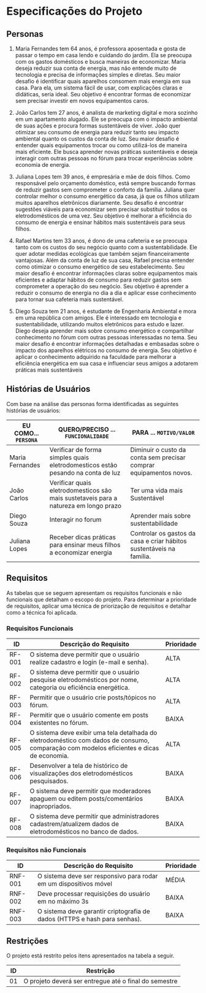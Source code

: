 # Especificações do Projeto
## Personas

1.	Maria Fernandes tem 64 anos, é professora aposentada e gosta de passar o tempo em casa lendo e cuidando do jardim. Ela se preocupa com os gastos domésticos e busca maneiras de economizar. Maria deseja reduzir sua conta de energia, mas não entende muito de tecnologia e precisa de informações simples e diretas. Seu maior desafio é identificar quais aparelhos consomem mais energia em sua casa. Para ela, um sistema fácil de usar, com explicações claras e didáticas, seria ideal. Seu objetivo é encontrar formas de economizar sem precisar investir em novos equipamentos caros.

2.	João Carlos tem 27 anos, é analista de marketing digital e mora sozinho em um apartamento alugado. Ele se preocupa com o impacto ambiental de suas ações e procura formas sustentáveis de viver. João quer otimizar seu consumo de energia para reduzir tanto seu impacto ambiental quanto os custos da conta de luz. Seu maior desafio é entender quais equipamentos trocar ou como utilizá-los de maneira mais eficiente. Ele busca aprender novas práticas sustentáveis e deseja interagir com outras pessoas no fórum para trocar experiências sobre economia de energia.
   
3.	Juliana Lopes tem 39 anos, é empresária e mãe de dois filhos. Como responsável pelo orçamento doméstico, está sempre buscando formas de reduzir gastos sem comprometer o conforto da família. Juliana quer controlar melhor o consumo energético da casa, já que os filhos utilizam muitos aparelhos eletrônicos diariamente. Seu desafio é encontrar sugestões viáveis para economizar sem precisar substituir todos os eletrodomésticos de uma vez. Seu objetivo é melhorar a eficiência do consumo de energia e ensinar hábitos mais sustentáveis para seus filhos.
	
4.	Rafael Martins tem 33 anos, é dono de uma cafeteria e se preocupa tanto com os custos do seu negócio quanto com a sustentabilidade. Ele quer adotar medidas ecológicas que também sejam financeiramente vantajosas. Além da conta de luz de sua casa, Rafael precisa entender como otimizar o consumo energético de seu estabelecimento. Seu maior desafio é encontrar informações claras sobre equipamentos mais eficientes e adaptar hábitos de consumo para reduzir gastos sem comprometer a operação do seu negócio. Seu objetivo é aprender a reduzir o consumo de energia no dia a dia e aplicar esse conhecimento para tornar sua cafeteria mais sustentável.
	
5.	Diego Souza tem 21 anos, é estudante de Engenharia Ambiental e mora em uma república com amigos. Ele é interessado em tecnologia e sustentabilidade, utilizando muitos eletrônicos para estudo e lazer. Diego deseja aprender mais sobre consumo energético e compartilhar conhecimento no fórum com outras pessoas interessadas no tema. Seu maior desafio é encontrar informações detalhadas e embasadas sobre o impacto dos aparelhos elétricos no consumo de energia. Seu objetivo é aplicar o conhecimento adquirido na faculdade para melhorar a eficiência energética em sua casa e influenciar seus amigos a adotarem práticas mais sustentáveis



## Histórias de Usuários

Com base na análise das personas forma identificadas as seguintes histórias de usuários:

|EU COMO... `PERSONA`| QUERO/PRECISO ... `FUNCIONALIDADE` |PARA ... `MOTIVO/VALOR`                 |
|--------------------|------------------------------------|----------------------------------------|
|Maria Fernandes | Verificar de forma simples quais eletrodomesticos estão pesando na conta de luz | Diminuir o custo da conta sem precisar comprar equipamentos novos. |
|João Carlos | Verificar quais eletrodomesticos são mais sustetaveis para a natureza em longo prazo | Ter uma vida mais Sustentável |
|Diego Souza | Interagir no forum | Aprender mais sobre sustentabilidade  |
|Juliana Lopes | Receber dicas práticas para ensinar meus filhos a economizar energia | Controlar os gastos da casa e criar hábitos sustentáveis na família. |




## Requisitos

As tabelas que se seguem apresentam os requisitos funcionais e não funcionais que detalham o escopo do projeto. Para determinar a prioridade de requisitos, aplicar uma técnica de priorização de requisitos e detalhar como a técnica foi aplicada.

### Requisitos Funcionais

|ID    | Descrição do Requisito  | Prioridade |
|------|-----------------------------------------|----|
|RF-001| O sistema deve permitir que o usuário realize cadastro e login (e-mail e senha). | ALTA | 
|RF-002| O sistema deve permitir que o usuário pesquise eletrodomésticos por nome, categoria ou eficiência energética. | ALTA |
|RF-003| Permitir que o usuário crie posts/tópicos no fórum. | ALTA |
|RF-004| Permitir que o usuário comente em posts existentes no fórum. | BAIXA |
|RF-005| O sistema deve exibir uma tela detalhada do eletrodoméstico com dados de consumo, comparação com modelos eficientes e dicas de economia. | ALTA |
|RF-006| Desenvolver a tela de histórico de visualizações dos eletrodomésticos pesquisados. | BAIXA |
|RF-007| O sistema deve permitir que moderadores apaguem ou editem posts/comentários inapropriados. | BAIXA |
|RF-008| O sistema deve permitir que administradores cadastrem/atualizem dados de eletrodomésticos no banco de dados. | BAIXA |


### Requisitos não Funcionais

|ID     | Descrição do Requisito  |Prioridade |
|-------|-------------------------|----|
|RNF-001| O sistema deve ser responsivo para rodar em um dispositivos móvel | MÉDIA | 
|RNF-002| Deve processar requisições do usuário em no máximo 3s |  BAIXA | 
|RNF-003| O sistema deve garantir criptografia de dados (HTTPS e hash para senhas). |  BAIXA | 



## Restrições

O projeto está restrito pelos itens apresentados na tabela a seguir.

|ID| Restrição                                             |
|--|-------------------------------------------------------|
|01| O projeto deverá ser entregue até o final do semestre |





